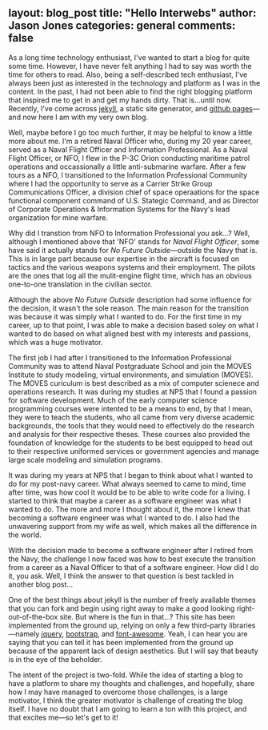 layout: blog_post
title:  "Hello Interwebs"
author: Jason Jones
categories: general
comments: false
---

As a long time technology enthusiast, I've wanted to start a blog for quite some time. However, I
have never felt anything I had to say was worth the time for others to read.  Also, being a
self-described tech enthusiast, I've always been just as interested in the technology and platform
as I was in the content. In the past, I had not been able to find the right blogging platform that
inspired me to get in and get my hands dirty. That is...until now.  Recently, I've come across
[jekyll](https://jekyllrb.com), a static site generator, and
[github pages](https://pages.github.com)&mdash;and now here I am with my very own blog.

Well, maybe before I go too much further, it may be helpful to know a little more about me.  I'm
a retired Naval Officer who, during my 20 year career, served as a Naval Flight Officer and
Information Professional. As a Naval Flight Officer, or NFO, I flew in the P-3C Orion conducting
maritime patrol operations and occassionally a little anti-submarine warfare.  After a few tours as
a NFO, I transitioned to the Information Professional Community where I had the opportunity to serve
as a Carrier Strike Group Communications Officer, a division chief of space operaations for the
space functional component command of U.S. Stategic Command, and as Director of Corporate
Operations & Information Systems for the Navy's lead organization for mine warfare.

Why did I transtion from NFO to Information Professional you ask...?  Well, although I mentioned
above that 'NFO' stands for _Naval Flight Officer_, some have said it actually stands for
_No Future Outside_&mdash;outside the Navy that is.  This is in large part because our expertise in
the aircraft is focused on tactics and the various weapons systems and their employment.  The pilots
are the ones that log all the mulit-engine flight time, which has an obvious one-to-one translation
in the civilian sector.

Although the above _No Future Outside_ description had some influence for the decision, it wasn't
the sole reason.  The main reason for the transition was because it was simply what I wanted to do.
For the first time in my career, up to that point, I was able to make a decision based soley on what
I wanted to do based on what aligned best with my interests and passions, which was a huge motivator.

The first job I had after I transitioned to the Information Professional Community was to attend
Naval Postgraduate School and join the MOVES Institute to study modeling, virtual environments,
and simulation (MOVES).  The MOVES curiculum is best described as a mix of computer scienece and
operations research.  It was during my studies at NPS that I found a passion for software
development.  Much of the early computer science programming courses were intented to be a means
to end, by that I mean, they were to teach the students, who all came from very diverse academic
backgrounds, the tools that they would need to effectively do the research and analysis for their
respective theses.  These courses also provided the foundation of knowledge for the students to be
best equipped to head out to their respective uniformed services or government agencies and manage
large scale modeling and simulation programs.

It was during my years at NPS that I began to think about what I wanted to do for my post-navy
career. What always seemed to came to mind, time after time, was how cool it would be to be able
to write code for a living. I started to think that maybe a career as a software engineer was what
I wanted to do.  The more and more I thought about it, the more I knew that becoming a software
engineer was what I wanted to do.  I also had the unwavering support from my wife as well, which
makes all the difference in the world.

With the decision made to become a software engineer after I retired from the Navy, the challenge
I now faced was how to best execute the transition from a career as a Naval Officer to that
of a software engineer.  How did I do it, you ask.  Well, I think the answer to that question is best
tackled in another blog post...



One of the best things about jekyll is the number of freely available themes
that you can fork and begin using right away to make a good looking
right-out-of-the-box site. But where is the fun in that...? This site has been
implemented from the ground up, relying on only a few third-party
libraries&mdash;namely [jquery](https://jquery.com), [bootstrap](http://getbootstrap.com),
and [font-awesome](https://fortawesome.github.io/Font-Awesome).
Yeah, I can hear you are saying that you can tell it has been implemented from
the ground up because of the apparent lack of design aesthetics. But I will
say that beauty is in the eye of the beholder.

The intent of the project is two-fold. While the idea of starting a blog to
have a platform to share my thoughts and challenges, and hopefully, share
how I may have managed to overcome those challenges, is a large motivator, I
think the greater motivator is challenge of creating the blog itself. I have
no doubt that I am going to learn a ton with this project, and that excites
me&mdash;so let's get to it!
